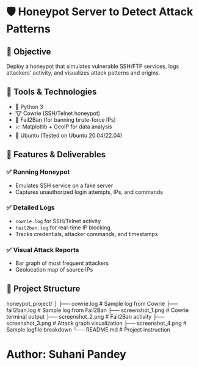# 🛡️ Honeypot Server to Detect Attack Patterns

## 📌 Objective
Deploy a honeypot that simulates vulnerable SSH/FTP services, logs attackers' activity, and visualizes attack patterns and origins.

## 🧰 Tools & Technologies
- 🐍 Python 3
- 🐮 Cowrie (SSH/Telnet honeypot)
- 🧱 Fail2Ban (for banning brute-force IPs)
- 📈 Matplotlib + GeoIP for data analysis
- 🐧 Ubuntu (Tested on Ubuntu 20.04/22.04)

## 🚀 Features & Deliverables

### ✅ Running Honeypot
- Emulates SSH service on a fake server
- Captures unauthorized login attempts, IPs, and commands

### ✅ Detailed Logs
- `cowrie.log` for SSH/Telnet activity
- `fail2ban.log` for real-time IP blocking
- Tracks credentials, attacker commands, and timestamps

### ✅ Visual Attack Reports
- Bar graph of most frequent attackers
- Geolocation map of source IPs
## 📂 Project Structure
honeypot_project/
│
├── cowrie.log                # Sample log from Cowrie
├── fail2ban.log              # Sample log from Fail2Ban
├── screenshot_1.png          # Cowrie terminal output
├── screenshot_2.png          # Fail2Ban activity
├── screenshot_3.png          # Attack graph visualization
├── screenshot_4.png          # Sample logfile breakdown
└── README.md                 # Project instruction
# Author: Suhani Pandey
